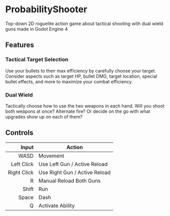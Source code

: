 # ProbabilityShooter
Top-down 2D roguelite action game about tactical shooting with dual wield guns made in Godot Engine 4

## Features
### Tactical Target Selection
Use your bullets to their max efficiency by carefully choose your target. Consider aspects such as target HP, bullet DMG, target location, special bullet effects, and more to maximize your combat efficiency.  
### Dual Wield
Tactically choose how to use the two weapons in each hand. Will you shoot both weapons at once? Alternate fire? Or decide on the go with what upgrades show up on each of them?

## Controls
| Input | Action |
|-----:|-----------|
| WASD | Movement |
| Left Click | Use Left Gun / Active Reload |
| Right Click | Use Right Gun / Active Reload |
| R | Manual Reload Both Guns |
| Shift | Run |
| Space | Dash |
| Q | Activate Ability |
